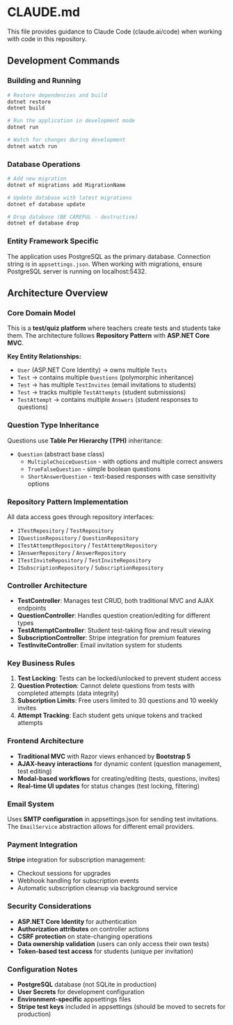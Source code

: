 # CLAUDE.md

This file provides guidance to Claude Code (claude.ai/code) when working with code in this repository.

## Development Commands

### Building and Running
```bash
# Restore dependencies and build
dotnet restore
dotnet build

# Run the application in development mode
dotnet run

# Watch for changes during development
dotnet watch run
```

### Database Operations
```bash
# Add new migration
dotnet ef migrations add MigrationName

# Update database with latest migrations
dotnet ef database update

# Drop database (BE CAREFUL - destructive)
dotnet ef database drop
```

### Entity Framework Specific
The application uses PostgreSQL as the primary database. Connection string is in `appsettings.json`. When working with migrations, ensure PostgreSQL server is running on localhost:5432.

## Architecture Overview

### Core Domain Model
This is a **test/quiz platform** where teachers create tests and students take them. The architecture follows **Repository Pattern** with **ASP.NET Core MVC**.

**Key Entity Relationships:**
- `User` (ASP.NET Core Identity) → owns multiple `Tests`
- `Test` → contains multiple `Questions` (polymorphic inheritance)
- `Test` → has multiple `TestInvites` (email invitations to students) 
- `Test` → tracks multiple `TestAttempts` (student submissions)
- `TestAttempt` → contains multiple `Answers` (student responses to questions)

### Question Type Inheritance
Questions use **Table Per Hierarchy (TPH)** inheritance:
- `Question` (abstract base class)
  - `MultipleChoiceQuestion` - with options and multiple correct answers
  - `TrueFalseQuestion` - simple boolean questions  
  - `ShortAnswerQuestion` - text-based responses with case sensitivity options

### Repository Pattern Implementation
All data access goes through repository interfaces:
- `ITestRepository` / `TestRepository`
- `IQuestionRepository` / `QuestionRepository` 
- `ITestAttemptRepository` / `TestAttemptRepository`
- `IAnswerRepository` / `AnswerRepository`
- `ITestInviteRepository` / `TestInviteRepository`
- `ISubscriptionRepository` / `SubscriptionRepository`

### Controller Architecture
- **TestController**: Manages test CRUD, both traditional MVC and AJAX endpoints
- **QuestionController**: Handles question creation/editing for different types
- **TestAttemptController**: Student test-taking flow and result viewing
- **SubscriptionController**: Stripe integration for premium features
- **TestInviteController**: Email invitation system for students

### Key Business Rules
1. **Test Locking**: Tests can be locked/unlocked to prevent student access
2. **Question Protection**: Cannot delete questions from tests with completed attempts (data integrity)
3. **Subscription Limits**: Free users limited to 30 questions and 10 weekly invites
4. **Attempt Tracking**: Each student gets unique tokens and tracked attempts

### Frontend Architecture
- **Traditional MVC** with Razor views enhanced by **Bootstrap 5**
- **AJAX-heavy interactions** for dynamic content (question management, test editing)
- **Modal-based workflows** for creating/editing (tests, questions, invites)
- **Real-time UI updates** for status changes (test locking, filtering)

### Email System
Uses **SMTP configuration** in appsettings.json for sending test invitations. The `EmailService` abstraction allows for different email providers.

### Payment Integration
**Stripe** integration for subscription management:
- Checkout sessions for upgrades
- Webhook handling for subscription events
- Automatic subscription cleanup via background service

### Security Considerations
- **ASP.NET Core Identity** for authentication
- **Authorization attributes** on controller actions
- **CSRF protection** on state-changing operations
- **Data ownership validation** (users can only access their own tests)
- **Token-based test access** for students (unique per invitation)

### Configuration Notes
- **PostgreSQL** database (not SQLite in production)
- **User Secrets** for development configuration
- **Environment-specific** appsettings files
- **Stripe test keys** included in appsettings (should be moved to secrets for production)